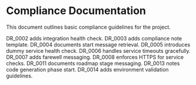 # Compliance Documentation

This document outlines basic compliance guidelines for the project.

DR_0002 adds integration health check.
DR_0003 adds compliance note template.
DR_0004 documents start message retrieval.
DR_0005 introduces dummy service health check.
DR_0006 handles service timeouts gracefully.
DR_0007 adds farewell messaging.
DR_0008 enforces HTTPS for service checks.
DR_0011 documents roadmap stage messaging.
DR_0013 notes code generation phase start.
DR_0014 adds environment validation guidelines.
